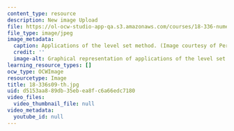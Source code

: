 ```yaml
---
content_type: resource
description: New image Upload
file: https://ol-ocw-studio-app-qa.s3.amazonaws.com/courses/18-336-numerical-methods-for-partial-differential-equations-spring-2009/d5153aa889db35ebea8fc6a66edc7180_18-336s09-th.jpg
file_type: image/jpeg
image_metadata:
  caption: Applications of the level set method. (Image courtesy of Per Olof Persson.)
  credit: ''
  image-alt: Graphical representation of applications of the level set method.
learning_resource_types: []
ocw_type: OCWImage
resourcetype: Image
title: 18-336s09-th.jpg
uid: d5153aa8-89db-35eb-ea8f-c6a66edc7180
video_files:
  video_thumbnail_file: null
video_metadata:
  youtube_id: null
---
```

